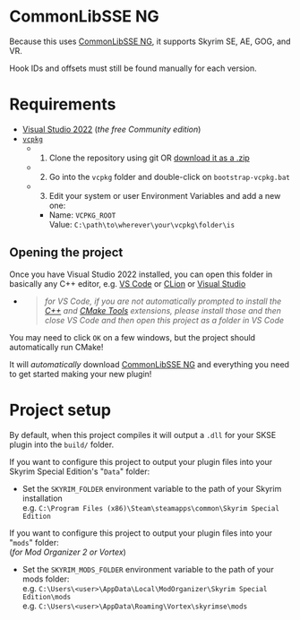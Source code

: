 
# CommonLibSSE NG

Because this uses [CommonLibSSE NG](https://github.com/CharmedBaryon/CommonLibSSE-NG), it supports Skyrim SE, AE, GOG, and VR. 

Hook IDs and offsets must still be found manually for each version.

# Requirements

- [Visual Studio 2022](https://visualstudio.microsoft.com/) (_the free Community edition_)
- [`vcpkg`](https://github.com/microsoft/vcpkg)
  - 1. Clone the repository using git OR [download it as a .zip](https://github.com/microsoft/vcpkg/archive/refs/heads/master.zip)
  - 2. Go into the `vcpkg` folder and double-click on `bootstrap-vcpkg.bat`
  - 3. Edit your system or user Environment Variables and add a new one:
    - Name: `VCPKG_ROOT`  
      Value: `C:\path\to\wherever\your\vcpkg\folder\is`

## Opening the project

Once you have Visual Studio 2022 installed, you can open this folder in basically any C++ editor, e.g. [VS Code](https://code.visualstudio.com/) or [CLion](https://www.jetbrains.com/clion/) or [Visual Studio](https://visualstudio.microsoft.com/)
- > _for VS Code, if you are not automatically prompted to install the [C++](https://marketplace.visualstudio.com/items?itemName=ms-vscode.cpptools) and [CMake Tools](https://marketplace.visualstudio.com/items?itemName=ms-vscode.cmake-tools) extensions, please install those and then close VS Code and then open this project as a folder in VS Code_

You may need to click `OK` on a few windows, but the project should automatically run CMake!

It will _automatically_ download [CommonLibSSE NG](https://github.com/CharmedBaryon/CommonLibSSE-NG) and everything you need to get started making your new plugin!

# Project setup

By default, when this project compiles it will output a `.dll` for your SKSE plugin into the `build/` folder.

If you want to configure this project to output your plugin files
into your Skyrim Special Edition's "`Data`" folder:

- Set the `SKYRIM_FOLDER` environment variable to the path of your Skyrim installation  
  e.g. `C:\Program Files (x86)\Steam\steamapps\common\Skyrim Special Edition`

If you want to configure this project to output your plugin files
into your "`mods`" folder:  
(_for Mod Organizer 2 or Vortex_)

- Set the `SKYRIM_MODS_FOLDER` environment variable to the path of your mods folder:  
  e.g. `C:\Users\<user>\AppData\Local\ModOrganizer\Skyrim Special Edition\mods`  
  e.g. `C:\Users\<user>\AppData\Roaming\Vortex\skyrimse\mods`


